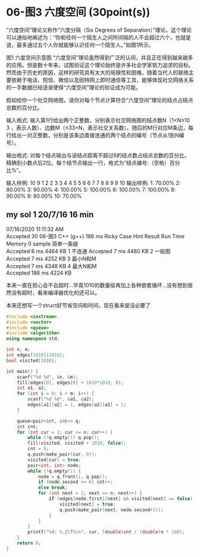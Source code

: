 # 06-图3 六度空间 (30point(s))

“六度空间”理论又称作“六度分隔（Six Degrees of Separation）”理论。这个理论可以通俗地阐述为：“你和任何一个陌生人之间所间隔的人不会超过六个，也就是说，最多通过五个人你就能够认识任何一个陌生人。”如图1所示。


图1 六度空间示意图
“六度空间”理论虽然得到广泛的认同，并且正在得到越来越多的应用。但是数十年来，试图验证这个理论始终是许多社会学家努力追求的目标。然而由于历史的原因，这样的研究具有太大的局限性和困难。随着当代人的联络主要依赖于电话、短信、微信以及因特网上即时通信等工具，能够体现社交网络关系的一手数据已经逐渐使得“六度空间”理论的验证成为可能。

假如给你一个社交网络图，请你对每个节点计算符合“六度空间”理论的结点占结点总数的百分比。

输入格式:
输入第1行给出两个正整数，分别表示社交网络图的结点数N（1<N≤10
​3
​​ ，表示人数）、边数M（≤33×N，表示社交关系数）。随后的M行对应M条边，每行给出一对正整数，分别是该条边直接连通的两个结点的编号（节点从1到N编号）。

输出格式:
对每个结点输出与该结点距离不超过6的结点数占结点总数的百分比，精确到小数点后2位。每个结节点输出一行，格式为“结点编号:（空格）百分比%”。

输入样例:
10 9
1 2
2 3
3 4
4 5
5 6
6 7
7 8
8 9
9 10
输出样例:
1: 70.00%
2: 80.00%
3: 90.00%
4: 100.00%
5: 100.00%
6: 100.00%
7: 100.00%
8: 90.00%
9: 80.00%
10: 70.00%


## my sol 1     20/7/16     16 min

07/16/2020 11:11:32 AM	
Accepted
30	06-图3	C++ (g++)	186 ms	Ricky
Case	Hint	Result	Run Time	Memory
0	sample 简单一条链	
Accepted
6 ms	4464 KB
1	不连通	
Accepted
7 ms	4480 KB
2	一般图	
Accepted
7 ms	4252 KB
3	最小N和M	
Accepted
7 ms	4348 KB
4	最大N和M	
Accepted
186 ms	4224 KB

本来一直在担心会不会超时...毕竟1010的数量级再加上各种嵌套循环...没有想到居然没有超时，看来编译器优化的还可以。

本来还想写一个struct好节省空间和时间，现在看来是没必要了

``` C++
#include <iostream>
#include <vector>
#include <queue>
#include <algorithm>
using namespace std;

int n, m;
int edges[1010][1010];
bool visited[1010];

int main() {
    scanf("%d %d", &n, &m);
    fill(edges[0], edges[0] + 1010*1010, 0);
    int a1, a2;
    for (int i = 0; i < m; i++) {
        scanf("%d %d", &a1, &a2);
        edges[a1][a2] = 1, edges[a2][a1] = 1;
    }

    queue<pair<int, int>> q;
    int cnt;
    for (int cur = 1; cur <= n; cur++) {
        while (!q.empty()) q.pop();
        fill(visited, visited + 1010, false);
        cnt = 0;
        q.push(make_pair(cur, 0));
        visited[cur] = true;
        pair<int, int> node;
        while (!q.empty()) {
            node = q.front(), q.pop();
            if (node.second <= 6) cnt++;
            else break;
            for (int next = 1; next <= n; next++) {
                if (edges[node.first][next] && visited[next] == false) {
                    visited[next] = true;
                    q.push(make_pair(next, node.second+1));
                }
            }
        }
        printf("%d: %.2lf%\n", cur, (double)cnt / (double)n * 100);
    }
    return 0;
}
```
